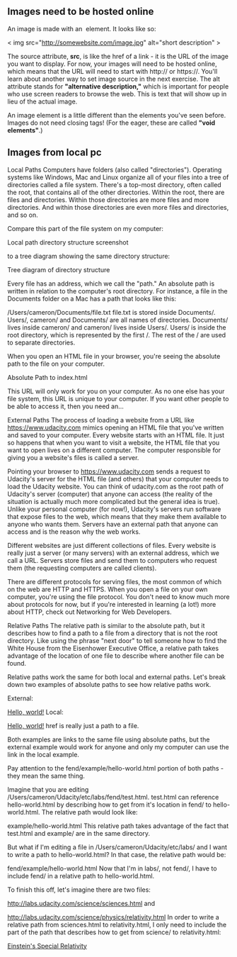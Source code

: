 ## Images need to be hosted online
An image is made with an <img> element. It looks like so:

< img src="http://somewebsite.com/image.jpg" alt="short description" >
  
  The source attribute, **src**, is like the href of a link - it is the URL of the image you want to display. For now, your images will need to be hosted online, which means that the URL will need to start with http:// or https://. You'll learn about another way to set image source in the next exercise. The alt attribute stands for **"alternative description,"** which is important for people who use screen readers to browse the web. This is text that will show up in lieu of the actual image.

An image element is a little different than the elements you've seen before. Images do not need closing tags! (For the eager, these are called **"void elements"**.)  
  
## Images from local pc  
Local Paths
Computers have folders (also called "directories"). Operating systems like Windows, Mac and Linux organize all of your files into a tree of directories called a file system. There's a top-most directory, often called the root, that contains all of the other directories. Within the root, there are files and directories. Within those directories are more files and more directories. And within those directories are even more files and directories, and so on.

Compare this part of the file system on my computer:


Local path directory structure screenshot

to a tree diagram showing the same directory structure:


Tree diagram of directory structure

Every file has an address, which we call the "path." An absolute path is written in relation to the computer's root directory. For instance, a file in the Documents folder on a Mac has a path that looks like this:

/Users/cameron/Documents/file.txt
file.txt is stored inside Documents/. Users/, cameron/ and Documents/ are all names of directories. Documents/ lives inside cameron/ and cameron/ lives inside Users/. Users/ is inside the root directory, which is represented by the first /. The rest of the / are used to separate directories.

When you open an HTML file in your browser, you're seeing the absolute path to the file on your computer.


Absolute Path to index.html

This URL will only work for you on your computer. As no one else has your file system, this URL is unique to your computer. If you want other people to be able to access it, then you need an...

External Paths
The process of loading a website from a URL like https://www.udacity.com mimics opening an HTML file that you've written and saved to your computer. Every website starts with an HTML file. It just so happens that when you want to visit a website, the HTML file that you want to open lives on a different computer. The computer responsible for giving you a website's files is called a server.

Pointing your browser to https://www.udacity.com sends a request to Udacity's server for the HTML file (and others) that your computer needs to load the Udacity website. You can think of udacity.com as the root path of Udacity's server (computer) that anyone can access (the reality of the situation is actually much more complicated but the general idea is true). Unlike your personal computer (for now!), Udacity's servers run software that expose files to the web, which means that they make them available to anyone who wants them. Servers have an external path that anyone can access and is the reason why the web works.

Different websites are just different collections of files. Every website is really just a server (or many servers) with an external address, which we call a URL. Servers store files and send them to computers who request them (the requesting computers are called clients).

There are different protocols for serving files, the most common of which on the web are HTTP and HTTPS. When you open a file on your own computer, you're using the file protocol. You don't need to know much more about protocols for now, but if you're interested in learning (a lot!) more about HTTP, check out Networking for Web Developers.

Relative Paths
The relative path is similar to the absolute path, but it describes how to find a path to a file from a directory that is not the root directory. Like using the phrase "next door" to tell someone how to find the White House from the Eisenhower Executive Office, a relative path takes advantage of the location of one file to describe where another file can be found.

Relative paths work the same for both local and external paths. Let's break down two examples of absolute paths to see how relative paths work.

External:

<a href="http://labs.udacity.com/fend/example/hello-world.html">Hello, world!</a>
Local:

<a href="/Users/cameron/Udacity/etc/labs/fend/example/hello-world.html"> Hello, world!</a>
href is really just a path to a file.

Both examples are links to the same file using absolute paths, but the external example would work for anyone and only my computer can use the link in the local example.

Pay attention to the fend/example/hello-world.html portion of both paths - they mean the same thing.

Imagine that you are editing /Users/cameron/Udacity/etc/labs/fend/test.html. test.html can reference hello-world.html by describing how to get from it's location in fend/ to hello-world.html. The relative path would look like:

example/hello-world.html
This relative path takes advantage of the fact that test.html and example/ are in the same directory.

But what if I'm editing a file in /Users/cameron/Udacity/etc/labs/ and I want to write a path to hello-world.html? In that case, the relative path would be:

fend/example/hello-world.html
Now that I'm in labs/, not fend/, I have to include fend/ in a relative path to hello-world.html.

To finish this off, let's imagine there are two files:

http://labs.udacity.com/science/sciences.html
and

http://labs.udacity.com/science/physics/relativity.html
In order to write a relative path from sciences.html to relativity.html, I only need to include the part of the path that describes how to get from science/ to relativity.html:

<a href="physics/relativity.html">Einstein's Special Relativity</a>
